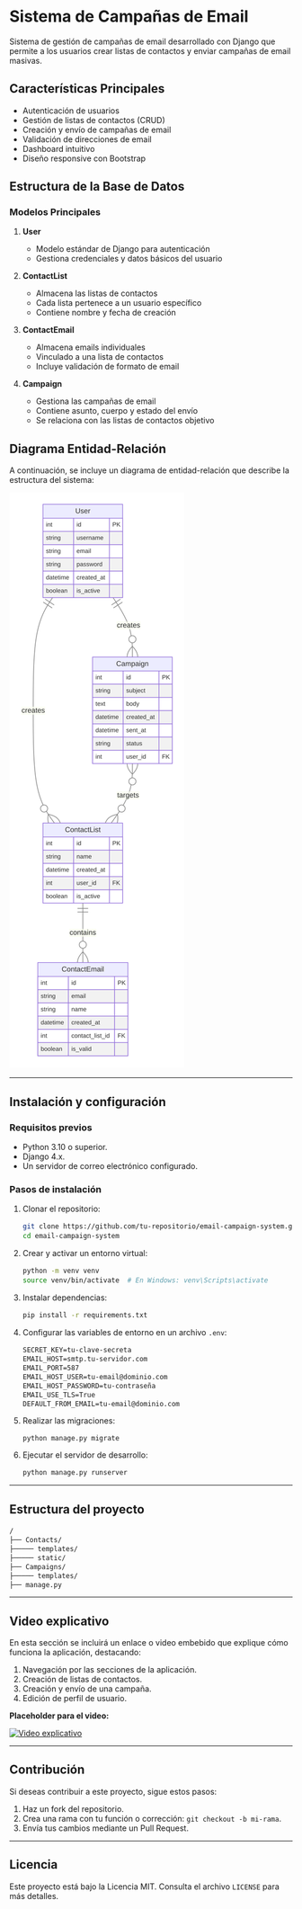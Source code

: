 # Sistema de Campañas de Email

Sistema de gestión de campañas de email desarrollado con Django que permite a los usuarios crear listas de contactos y enviar campañas de email masivas.

## Características Principales

- Autenticación de usuarios
- Gestión de listas de contactos (CRUD)
- Creación y envío de campañas de email
- Validación de direcciones de email
- Dashboard intuitivo
- Diseño responsive con Bootstrap

## Estructura de la Base de Datos

### Modelos Principales

1. **User**
   - Modelo estándar de Django para autenticación
   - Gestiona credenciales y datos básicos del usuario

2. **ContactList**
   - Almacena las listas de contactos
   - Cada lista pertenece a un usuario específico
   - Contiene nombre y fecha de creación

3. **ContactEmail**
   - Almacena emails individuales
   - Vinculado a una lista de contactos
   - Incluye validación de formato de email

4. **Campaign**
   - Gestiona las campañas de email
   - Contiene asunto, cuerpo y estado del envío
   - Se relaciona con las listas de contactos objetivo

## Diagrama Entidad-Relación
A continuación, se incluye un diagrama de entidad-relación que describe la estructura del sistema:

![Diagrama ER](/DiagramaER.svg)


---

## Instalación y configuración

### Requisitos previos
- Python 3.10 o superior.
- Django 4.x.
- Un servidor de correo electrónico configurado.

### Pasos de instalación
1. Clonar el repositorio:
   ```bash
   git clone https://github.com/tu-repositorio/email-campaign-system.git
   cd email-campaign-system
   ```

2. Crear y activar un entorno virtual:
   ```bash
   python -m venv venv
   source venv/bin/activate  # En Windows: venv\Scripts\activate
   ```

3. Instalar dependencias:
   ```bash
   pip install -r requirements.txt
   ```

4. Configurar las variables de entorno en un archivo `.env`:
   ```env
   SECRET_KEY=tu-clave-secreta
   EMAIL_HOST=smtp.tu-servidor.com
   EMAIL_PORT=587
   EMAIL_HOST_USER=tu-email@dominio.com
   EMAIL_HOST_PASSWORD=tu-contraseña
   EMAIL_USE_TLS=True
   DEFAULT_FROM_EMAIL=tu-email@dominio.com
   ```

5. Realizar las migraciones:
   ```bash
   python manage.py migrate
   ```

6. Ejecutar el servidor de desarrollo:
   ```bash
   python manage.py runserver
   ```

---

## Estructura del proyecto

```plaintext
/
├── Contacts/
├───── templates/
├───── static/          
├── Campaigns/           
├───── templates/                    
├── manage.py             
```    
---

## Video explicativo
En esta sección se incluirá un enlace o video embebido que explique cómo funciona la aplicación, destacando:

1. Navegación por las secciones de la aplicación.
2. Creación de listas de contactos.
3. Creación y envío de una campaña.
4. Edición de perfil de usuario.

**Placeholder para el video:**

[![Video explicativo](https://img.youtube.com/vi/VIDEO_ID/0.jpg)](https://www.youtube.com/watch?v=xjqXC0UCPzo)


---

## Contribución

Si deseas contribuir a este proyecto, sigue estos pasos:

1. Haz un fork del repositorio.
2. Crea una rama con tu función o corrección: `git checkout -b mi-rama`.
3. Envía tus cambios mediante un Pull Request.

---

## Licencia
Este proyecto está bajo la Licencia MIT. Consulta el archivo `LICENSE` para más detalles.

